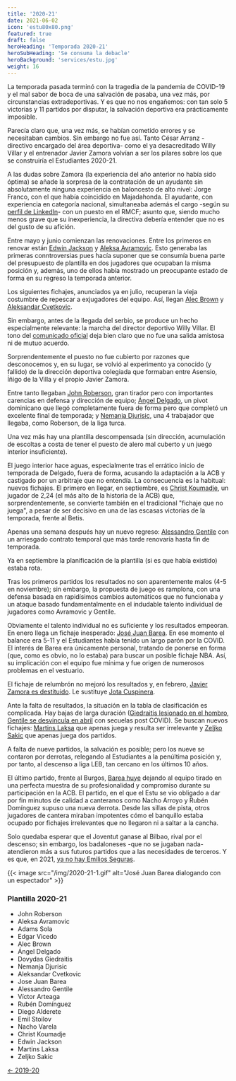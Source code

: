 ```yaml
---
title: '2020-21'
date: 2021-06-02
icon: 'estu80x80.png'
featured: true
draft: false
heroHeading: 'Temporada 2020-21'
heroSubHeading: 'Se consuma la debacle'
heroBackground: 'services/estu.jpg'
weight: 16
---
```


La temporada pasada terminó con la tragedia de la pandemia de COVID-19 y el mal sabor de boca de una salvación de pasaba, una vez más, por circunstancias extradeportivas. Y es que no nos engañemos: con tan solo 5 victorias y 11 partidos por disputar, la salvación deportiva era prácticamente imposible.

Parecía claro que, una vez más, se habían cometido errores y se necesitaban cambios. Sin embargo no fue así. Tanto César Arranz -directivo encargado del área deportiva- como el ya desacreditado Willy Villar y el entrenador Javier Zamora volvían a ser los pilares sobre los que se construiría el Estudiantes 2020-21.

A las dudas sobre Zamora (la experiencia del año anterior no había sido óptima) se añade la sorpresa de la contratación de un ayudante sin absolutamente ninguna experiencia en baloncesto de alto nivel: Jorge Franco, con el que había coincidido en Majadahonda. El ayudante, con experiencia en categoría nacional, simultaneaba además el cargo -según su [perfil de LinkedIn](https://www.linkedin.com/in/jorge-franco-mart%C3%ADn-4471b5118)- con un puesto en el RMCF; asunto que, siendo mucho menos grave que su inexperiencia, la directiva debería entender que no es del gusto de su afición.

Entre mayo y junio comienzan las renovaciones. Entre los primeros en renovar están [Edwin Jackson](https://www.sport.es/es/noticias/acb/edwin-jackson-renueva-con-estudiantes-para-proxima-temporada-7971479) y [Aleksa Avramovic](https://www.movistarestudiantes.com/liga-endesa/acb-avramovic-se-queda-en-movistar-estudiantes/). Esto generaba las primeras conntroversias pues hacía suponer que se consumía buena parte del presupuesto de plantilla en dos jugadores que ocupaban la misma posición y, además, uno de ellos había mostrado un preocupante estado de forma en su regreso la temporada anterior.

Los siguientes fichajes, anunciados ya en julio, recuperan la vieja costumbre de repescar a exjugadores del equipo. Así, llegan [Alec Brown](https://www.movistarestudiantes.com/liga-endesa/acb-alec-brown-regresa-a-movistar-estudiantes/) y [Aleksandar Cvetkovic](https://www.movistarestudiantes.com/liga-endesa/acb-cvetkovic-regresa-a-movistar-estudiantes/).

Sin embargo, antes de la llegada del serbio, se produce un hecho especialmente relevante: la marcha del director deportivo Willy Villar. El tono del [comunicado oficial](https://www.movistarestudiantes.com/liga-endesa/comunicado-oficial-willy-villar/) deja bien claro que no fue una salida amistosa ni de mutuo acuerdo.

Sorprendentemente el puesto no fue cubierto por razones que desconocemos y, en su lugar, se volvió al experimento ya conocido (y fallido) de la dirección deportiva colegiada que formaban entre Asensio, Íñigo de la Villa y el propio Javier Zamora.

Entre tanto llegaban [John Roberson](https://www.movistarestudiantes.com/liga-endesa/acb-john-roberson-llega-a-movistar-estu/), gran tirador pero con importantes carencias en defensa y dirección de equipo; [Ángel Delgado](https://www.movistarestudiantes.com/liga-endesa/acb-angel-delgado-refuerza-la-pintura-de-movistar-estudiantes/), un pivot dominicano que llegó completamente fuera de forma pero que completó un excelente final de temporada; y [Nemanja Djurisic](http://www.acb.com/articulo/ver/153779-movistar-estudiantes-cierra-el-fichaje-de-nemanja-djurisic.html), una 4 trabajador que llegaba, como Roberson, de la liga turca.

Una vez más hay una plantilla descompensada (sin dirección, acumulación de escoltas a costa de tener el puesto de alero mal cuberto y un juego interior insuficiente).

El juego interior hace aguas, especialmente tras el errático inicio de temporada de Delgado, fuera de forma, acusando la adaptación a la ACB y castigado por un arbitraje que no entendía. La consecuencia es la habitual: nuevos fichajes. El primero en llegar, en septiembre, es [Christ Koumadje](https://www.movistarestudiantes.com/liga-endesa/acb-koumadje-se-incorpora-a-movistar-estudiantes/), un jugador de 2,24 (el más alto de la historia de la ACB) que, sorprendentemente, se convierte también en el tradicional "fichaje que no juega", a pesar de ser decisivo en una de las escasas victorias de la temporada, frente al Betis.

Apenas una semana después hay un nuevo regreso: [Alessandro Gentile](https://www.movistarestudiantes.com/liga-endesa/gentile-hasta-final-de-temporada-en-movistar-estudiantes/) con un arriesgado contrato temporal que más tarde renovaría hasta fin de temporada.

Ya en septiembre la planificación de la plantilla (si es que había existido) estaba rota.

Tras los primeros partidos los resultados no son aparentemente malos (4-5 en noviembre); sin embargo, la propuesta de juego es ramplona, con una defensa basada en rapidísimos cambios automáticos que no funcionaba y un ataque basado fundamentalmente en el indudable talento individual de jugadores como Avramovic y Gentile.

Obviamente el talento individual no es suficiente y los resultados empeoran. En enero llega un fichaje inesperado: [José Juan Barea](https://encestando.es/estudiantes-ficha-a-barea-con-contrato-temporal-ante-las-bajas-por-covid/). En ese momento el balance era 5-11 y el Estudiantes había tenido un largo parón por la COVID. El interés de Barea era únicamente personal, tratando de ponerse en forma (que, como es obvio, no lo estaba) para buscar un posible fichaje NBA. Así, su implicación con el equipo fue mínima y fue origen de numerosos problemas en el vestuario.

El fichaje de relumbrón no mejoró los resultados y, en febrero, [Javier Zamora es destituido](https://www.movistarestudiantes.com/liga-endesa/comunicado-oficial-javier-zamora-deja-de-ser-entrenador-del-primer-equipo-de-movistar-estudiantes/). Le sustituye [Jota Cuspinera](https://www.movistarestudiantes.com/liga-endesa/jota-cuspinera-nuevo-entrenador-de-movistar-estudiantes-acb/).

Ante la falta de resultados, la situación en la tabla de clasificación es complicada. Hay bajas de larga duración ([Giedraitis lesionado en el hombro](https://as.com/baloncesto/2021/02/08/acb/1612821155_453536.html), [Gentile se desvincula en abril](https://www.movistarestudiantes.com/liga-endesa/comunicado-oficial-alessandro-gentile/) con secuelas post COVID). Se buscan nuevos fichajes: [Martins Laksa](https://www.movistarestudiantes.com/liga-endesa/martins-laksa-refuerzo-para-movistar-estudiantes/) que apenas juega y resulta ser irrelevante y [Zeljko Sakic](https://www.movistarestudiantes.com/liga-endesa/zeljko-sakic-refuerza-el-juego-interior-de-movistar-estudiantes/) que apenas juega dos partidos.

A falta de nueve partidos, la salvación es posible; pero los nueve se contaron por derrotas, relegando al Estudiantes a la penúltima posición y, por tanto, al descenso a liga LEB, tan cercano en los últimos 10 años.

El último partido, frente al Burgos, [Barea huye](https://www.elmundo.es/deportes/baloncesto/liga-endesa/2021/05/11/609a383821efa011458b4669.html) dejando al equipo tirado en una perfecta muestra de su profesionalidad y compromiso durante su participación en la ACB. El partido, en el que el Estu se vio obligado a dar por fin minutos de calidad a canteranos como Nacho Arroyo y Rubén Domínguez supuso una nueva derrota. Desde las sillas de pista, otros jugadores de cantera miraban impotentes cómo el banquillo estaba ocupado por fichajes irrelevantes que no llegaron ni a saltar a la cancha.

Solo quedaba esperar que el Joventut ganase al Bilbao, rival por el descenso; sin embargo, los badaloneses -que no se jugaban nada- atendieron más a sus futuros partidos que a las necesidades de terceros. Y es que, en 2021, [ya no hay Emilios Seguras](https://www.movistarestudiantes.com/prensa/noticias/la-leyenda-de-emilio-segura/).

{{< image src="/img/2020-21-1.gif" alt="José Juan Barea dialogando con un espectador" >}}

### Plantilla 2020-21

- John Roberson
- Aleksa Avramovic
- Adams Sola
- Edgar Vicedo
- Alec Brown
- Ángel Delgado
- Dovydas Giedraitis
- Nemanja Djurisic
- Aleksandar Cvetkovic
- Jose Juan Barea
- Alessandro Gentile
- Víctor Arteaga
- Rubén Domínguez
- Diego Alderete
- Emil Stoilov
- Nacho Varela
- Christ Koumadje
- Edwin Jackson
- Martins Laksa
- Zeljko Sakic

[← 2019-20](https://nuestroestu.es/cronologia/2019-20/)
